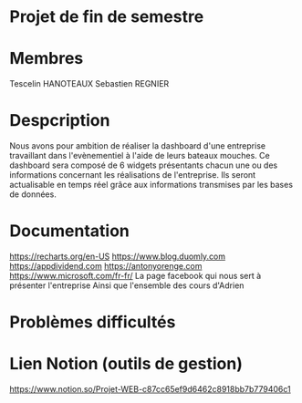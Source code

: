# Projet de fin de semestre

# Membres
Tescelin HANOTEAUX
Sebastien REGNIER

# Despcription
Nous avons pour ambition de réaliser la dashboard d'une entreprise travaillant dans l'evènementiel à l'aide de leurs bateaux mouches. 
Ce dashboard sera composé de 6 widgets présentants chacun une ou des informations concernant les réalisations de l'entreprise. Ils seront actualisable en temps réel grâce aux informations transmises par les bases de données.

# Documentation
https://recharts.org/en-US
https://www.blog.duomly.com
https://appdividend.com
https://antonyorenge.com
https://www.microsoft.com/fr-fr/
La page facebook qui nous sert à présenter l'entreprise
Ainsi que l'ensemble des cours d'Adrien


# Problèmes difficultés


# Lien Notion (outils de gestion)
https://www.notion.so/Projet-WEB-c87cc65ef9d6462c8918bb7b779406c1
